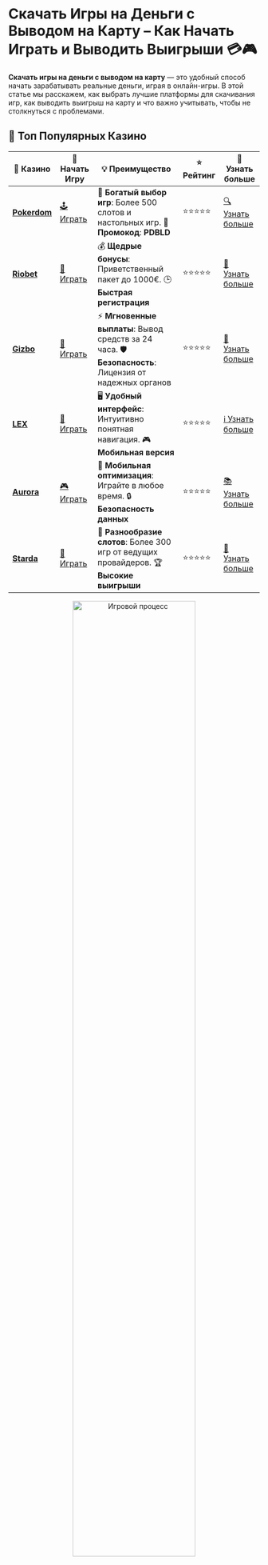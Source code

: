 # **Скачать Игры на Деньги с Выводом на Карту** – Как Начать Играть и Выводить Выигрыши 💳🎮

**Скачать игры на деньги с выводом на карту** — это удобный способ начать зарабатывать реальные деньги, играя в онлайн-игры. В этой статье мы расскажем, как выбрать лучшие платформы для скачивания игр, как выводить выигрыш на карту и что важно учитывать, чтобы не столкнуться с проблемами.

## 🌟 Топ Популярных Казино

| 🎲 **Казино** | 🔗 **Начать Игру** | 💡 **Преимущество** | ⭐ **Рейтинг** | 🔗 **Узнать больше** |
|--------------|---------------------|---------------------|----------------|----------------------|
| [**Pokerdom**](https://brandplay.link/4k77v2yx) | [🕹️ Играть](https://brandplay.link/4k77v2yx) | 🎉 **Богатый выбор игр**: Более 500 слотов и настольных игр. 🎁 **Промокод**: **PDBLD** | ⭐⭐⭐⭐⭐ | [🔍 Узнать больше](https://brandplay.link/4k77v2yx) |
| [**Riobet**](https://brandplay.link/7xBLTPyj) | [🎰 Играть](https://brandplay.link/7xBLTPyj) | 💰 **Щедрые бонусы**: Приветственный пакет до 1000€. 🕒 **Быстрая регистрация** | ⭐⭐⭐⭐⭐ | [📖 Узнать больше](https://brandplay.link/7xBLTPyj) |
| [**Gizbo**](https://brandplay.link/bprXw4YV) | [🎲 Играть](https://brandplay.link/bprXw4YV) | ⚡ **Мгновенные выплаты**: Вывод средств за 24 часа. 🛡️ **Безопасность**: Лицензия от надежных органов | ⭐⭐⭐⭐⭐ | [📝 Узнать больше](https://brandplay.link/bprXw4YV) |
| [**LEX**](https://brandplay.link/zW4hdDFV) | [🤑 Играть](https://brandplay.link/zW4hdDFV) | 🖥️ **Удобный интерфейс**: Интуитивно понятная навигация. 🎮 **Мобильная версия** | ⭐⭐⭐⭐⭐ | [ℹ️ Узнать больше](https://brandplay.link/zW4hdDFV) |
| [**Aurora**](https://10trafic-stat2.com/click/668546556bcc6313411604bd/6766/13032/subaccount) | [🎮 Играть](https://10trafic-stat2.com/click/668546556bcc6313411604bd/6766/13032/subaccount) | 📱 **Мобильная оптимизация**: Играйте в любое время. 🔒 **Безопасность данных** | ⭐⭐⭐⭐⭐ | [📚 Узнать больше](https://10trafic-stat2.com/click/668546556bcc6313411604bd/6766/13032/subaccount) |
| [**Starda**](https://brandplay.link/fB7xwRFL) | [🎯 Играть](https://brandplay.link/fB7xwRFL) | 🎰 **Разнообразие слотов**: Более 300 игр от ведущих провайдеров. 🏆 **Высокие выигрыши** | ⭐⭐⭐⭐⭐ | [🔎 Узнать больше](https://brandplay.link/fB7xwRFL) |

<div align="center">
    <img src="https://i.pinimg.com/originals/1d/b3/25/1db325483acbe642c6d4e6fdd73a4988.gif" alt="Игровой процесс" width="70%">
</div>

## 💎 Лучшие Бонусы и Акции

| 🎲 **Казино** | 🔗 **Начать Игру** | 💡 **Преимущество** | ⭐ **Рейтинг** | 🔗 **Узнать больше** |
|--------------|---------------------|---------------------|----------------|----------------------|
| [**Kometa**](https://brandplay.link/8ZymQJV8) | [🎰 Играть](https://brandplay.link/8ZymQJV8) | 🎁 **Эксклюзивные бонусы**: Регулярные акции и промо. 🔄 **Программы лояльности** | ⭐⭐⭐⭐☆ | [🔍 Узнать больше](https://brandplay.link/8ZymQJV8) |
| [**R7**](https://brandplay.link/bMd3Yjsw) | [🕹️ Играть](https://brandplay.link/bMd3Yjsw) | 🕒 **Круглосуточная поддержка**: Всегда на связи. 💸 **Высокие лимиты** | ⭐⭐⭐⭐☆ | [📖 Узнать больше](https://brandplay.link/bMd3Yjsw) |
| [**7K**](https://brandplay.link/BvQyFShp) | [🎲 Играть](https://brandplay.link/BvQyFShp) | 🌟 **Эксклюзивные бонусы**: Только для VIP игроков. 🎉 **Сезонные акции** | ⭐⭐⭐⭐☆ | [📝 Узнать больше](https://brandplay.link/BvQyFShp) |
| [**Kent**](https://brandplay.link/Fv2WP3js) | [🤑 Играть](https://brandplay.link/Fv2WP3js) | 📈 **Высокий RTP**: Более 98%. 💼 **Профессиональная поддержка** | ⭐⭐⭐⭐☆ | [ℹ️ Узнать больше](https://brandplay.link/Fv2WP3js) |
| [**1Xslots**](https://brandplay.link/hSB1khtr) | [🎮 Играть](https://brandplay.link/hSB1khtr) | 🎉 **Множество акций**: Еженедельные бонусы и турниры. 🛡️ **Безопасность** | ⭐⭐⭐⭐☆ | [📚 Узнать больше](https://brandplay.link/hSB1khtr) |
| [**Gama**](https://brandplay.link/j6NMKsDz) | [🎯 Играть](https://brandplay.link/j6NMKsDz) | 🔍 **Интуитивный интерфейс**: Легкость использования. 🏅 **Престижные турниры** | ⭐⭐⭐⭐☆ | [🔎 Узнать больше](https://brandplay.link/j6NMKsDz) |

<div align="center">
    <img src="https://i.pinimg.com/originals/1d/b3/25/1db325483acbe642c6d4e6fdd73a4988.gif" alt="Игровой процесс" width="70%">
</div>

## 🚀 Быстрые Выигрыши и Поддержка

| 🎲 **Казино** | 🔗 **Начать Игру** | 💡 **Преимущество** | ⭐ **Рейтинг** | 🔗 **Узнать больше** |
|--------------|---------------------|---------------------|----------------|----------------------|
| [**Onion**](https://brandplay.link/zBGRVpQ9) | [🎰 Играть](https://brandplay.link/zBGRVpQ9) | 🤑 **Низкие ставки**: Идеально для начинающих. 🔄 **Быстрые выводы** | ⭐⭐⭐⭐☆ | [🔍 Узнать больше](https://brandplay.link/zBGRVpQ9) |
| [**Чемпион**](https://temon-gter.cfd/go/lRq?p80412p304504pcc44t17455) | [🕹️ Играть](https://temon-gter.cfd/go/lRq?p80412p304504pcc44t17455) | 🏅 **Лояльная программа**: Награды за активность. 🎁 **Ежемесячные бонусы** | ⭐⭐⭐⭐☆ | [📖 Узнать больше](https://temon-gter.cfd/go/lRq?p80412p304504pcc44t17455) |
| [**Vavada**](https://vavadapartner.pro/?promo=ea5c9275-6854-4505-94fc-95ab18221945-linkb2) | [🎲 Играть](https://vavadapartner.pro/?promo=ea5c9275-6854-4505-94fc-95ab18221945-linkb2) | 🚀 **Быстрая регистрация**: Начните играть мгновенно. 🔐 **Безопасные транзакции** | ⭐⭐⭐⭐☆ | [📝 Узнать больше](https://vavadapartner.pro/?promo=ea5c9275-6854-4505-94fc-95ab18221945-linkb2) |
| [**Friends**](https://gofriends.kim/linkb2) | [🤑 Играть](https://gofriends.kim/linkb2) | 🤝 **Социальные игры**: Играйте с друзьями. 🌐 **Мультиплатформенность** | ⭐⭐⭐⭐☆ | [ℹ️ Узнать больше](https://gofriends.kim/linkb2) |
| [**1WIN**](https://brandplay.link/smXVpBbG) | [🎮 Играть](https://brandplay.link/smXVpBbG) | 🏆 **Спортивные ставки**: Широкий выбор видов спорта. 💵 **Высокие коэффициенты** | ⭐⭐⭐⭐☆ | [📚 Узнать больше](https://brandplay.link/smXVpBbG) |
| [**Drip**](https://drp-ircp01.com/c07e6a3db) | [🎯 Играть](https://drp-ircp01.com/c07e6a3db) | 🌐 **Инновационные игры**: Новейшие игровые технологии. 🛡️ **Высокая безопасность** | ⭐⭐⭐⭐☆ | [🔎 Узнать больше](https://drp-ircp01.com/c07e6a3db) |
| [**JoyCasino**](https://rpc30.call2me.pro/?/ru/registration?apkpop=0&partner=p24970p3291217pc98f) | [🎰 Играть](https://rpc30.call2me.pro/?/ru/registration?apkpop=0&partner=p24970p3291217pc98f) | 🎁 **Приятные бонусы**: Ежедневные акции и подарки. 🕹️ **Разнообразие игр** | ⭐⭐⭐⭐☆ | [🔍 Узнать больше](https://rpc30.call2me.pro/?/ru/registration?apkpop=0&partner=p24970p3291217pc98f) |

<div align="center">
    <img src="https://i.pinimg.com/originals/1d/b3/25/1db325483acbe642c6d4e6fdd73a4988.gif" alt="Игровой процесс" width="70%">
</div>
---

✨ **Выбирайте лучшее казино для себя и наслаждайтесь игрой! Удачи!** ✨


Сегодня многие казино и игровые платформы предлагают игрокам возможность скачать игры на деньги с выводом на карту, что делает процесс игры еще более удобным. Но какие особенности стоит учитывать при выборе таких игр? Давайте разберемся!

## Как Работают **Игры на Деньги с Выводом на Карту**? 💸🎰

**Игры на деньги с выводом на карту** — это онлайн-игры, в которых вы можете ставить реальные деньги и выводить выигрыш на свою банковскую карту. Важно, чтобы платформа поддерживала быстрый и безопасный вывод средств.

### Виды игр на деньги с выводом на карту:
- **Казино и слоты** 🎰
- **Покер и настольные игры** ♠️🃏
- **Спортивные ставки** ⚽🏀
- **Игры с элементами азартных игр** 🎮

Каждый из этих видов игр предлагает различные способы заработка и вывода средств, но общий принцип остается одинаковым: вы делаете ставку и получаете выигрыш, который можете вывести на свою карту.

## Как Скачать **Игры на Деньги с Выводом на Карту**? 📲💳

Скачивание игр на деньги с выводом на карту — это первый шаг на пути к заработку. Вот как это сделать:

### 1. **Выбор Платформы** 🔍🏆

Первое, что нужно сделать — это выбрать платформу, которая поддерживает игру на деньги с возможностью вывода на карту. Убедитесь, что сайт или приложение имеют лицензию, хорошие отзывы и поддержку нужных вам методов вывода.

### 2. **Регистрация на Сайте** 📝✅

После выбора подходящего казино или игровой платформы, вам нужно будет зарегистрироваться. Процесс регистрации обычно простой — введите свои данные и выберите метод вывода средств (например, банковская карта).

### 3. **Скачивание Игры** 📥🎮

Когда регистрация завершена, вам нужно будет скачать приложение или игру. Множество казино и игровых платформ предлагают свои приложения для мобильных устройств (iOS и Android), которые позволяют играть прямо с телефона.

### 4. **Пополнение Счета** 💳🔋

Перед тем как начать играть, пополните свой игровой счет. Это можно сделать через банковскую карту, электронные кошельки или другие методы. После пополнения счета, вы можете сразу начать игру на деньги.

## Как Выводить Выигрыши на Карту? 💰💳

Основное преимущество игры на деньги с выводом на карту — это возможность быстро и безопасно перевести выигрыш на свою банковскую карту. Вот как это работает:

### 1. **Запрос на Вывод Средств** 📤💸

После того как вы выиграете, перейдите в раздел вывода средств в вашем игровом аккаунте. Выберите метод вывода (например, банковская карта) и укажите сумму, которую хотите вывести.

### 2. **Процесс Обработки Заявки** ⏳🔒

После отправки запроса на вывод, платформа обрабатывает заявку. Время обработки зависит от конкретной платформы, но обычно оно занимает от нескольких минут до нескольких дней.

### 3. **Получение Средств на Карту** 💳💸

Когда заявка будет обработана, деньги будут переведены на вашу карту. Время перевода зависит от банка, но обычно это занимает от 1 до 5 рабочих дней.

## Преимущества **Игр на Деньги с Выводом на Карту** 💡🎯

**Игры на деньги с выводом на карту** имеют множество преимуществ. Вот почему многие игроки выбирают именно такой формат:

### 1. **Удобство Вывода Средств** 💳⚡

Вывод средств на карту — это самый удобный и безопасный способ получить свои деньги. Вам не нужно использовать сторонние кошельки или сложные схемы перевода — достаточно просто указать данные карты.

### 2. **Низкие Комиссии** 💸📉

В отличие от электронных кошельков или других способов перевода, вывод на банковскую карту зачастую имеет низкие комиссии. Это особенно важно, если вы хотите минимизировать потери при выводе средств.

### 3. **Широкий Выбор Игр** 🎮🎰

Платформы, предлагающие игры на деньги с выводом на карту, обычно предлагают широкий выбор игр. Вы можете выбрать не только популярные слоты, но и настольные игры, покер, спортивные ставки и многое другое.

### 4. **Безопасность** 🔐💳

Использование банковских карт для вывода средств гарантирует безопасность ваших транзакций. Большинство платформ применяют современные технологии защиты данных, чтобы обеспечить безопасность ваших личных и финансовых данных.

## На Что Обратить Внимание При Выборе Платформы для **Игр на Деньги с Выводом на Карту**? ⚠️💡

При выборе платформы для скачивания игр на деньги с выводом на карту важно обратить внимание на несколько ключевых факторов:

### 1. **Лицензия и Репутация** 📜🔍

Убедитесь, что платформа имеет лицензию, выданную регулирующими органами. Это гарантирует, что она работает в соответствии с законами и предоставляет честные условия игры.

### 2. **Методы Вывода Средств** 💳📲

Не все казино и игровые платформы предлагают удобные методы вывода средств на банковскую карту. Обратите внимание на наличие таких опций, как Visa и MasterCard, а также на комиссии и сроки вывода.

### 3. **Условия для Выигрыша и Вывода** 📊💰

Перед тем как начать игру, ознакомьтесь с условиями вывода средств. Некоторые платформы могут устанавливать минимальные лимиты на вывод, требования по вейджеру или ограничения на сумму вывода.

### 4. **Качество Поддержки Клиентов** 📞🎧

Наличие качественной службы поддержки — это еще один важный момент. Она должна быть доступна 24/7 и обеспечивать быстрые ответы на все вопросы, касающиеся игры и вывода средств.

## Заключение: **Скачать Игры на Деньги с Выводом на Карту** – Удобно и Безопасно! 🎮💸

**Скачать игры на деньги с выводом на карту** — это отличный способ получать реальные деньги, играя в онлайн-игры. Удобный вывод средств на карту, безопасность транзакций и низкие комиссии делают этот метод одним из самых популярных среди игроков. Выбирайте проверенные платформы, читайте условия вывода и наслаждайтесь игрой!

Если вы хотите начать зарабатывать деньги, играя в любимые игры, **скачайте игры на деньги с выводом на карту** и начните выигрывать прямо сейчас! 🎰💳💰
